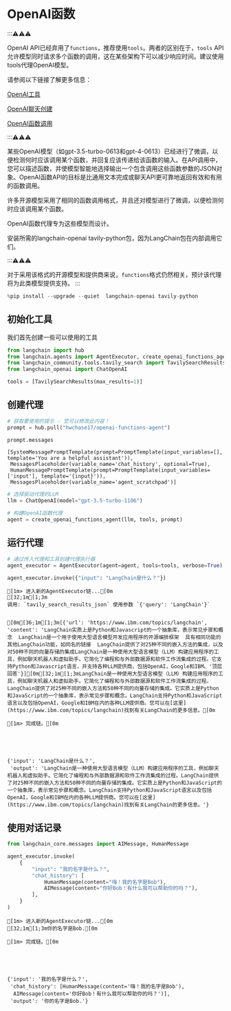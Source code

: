# OpenAI函数

:::⚠⚠⚠



OpenAI API已经弃用了`functions`，推荐使用`tools`。两者的区别在于，`tools` API允许模型同时请求多个函数的调用，这在某些架构下可以减少响应时间。建议使用tools代理OpenAI模型。

请参阅以下链接了解更多信息：

[OpenAI工具](/modules/agents/agent_types/openai_tools/)

[OpenAI聊天创建](https://platform.openai.com/docs/api-reference/chat/create)

[OpenAI函数调用](https://platform.openai.com/docs/guides/function-calling)

:::⚠⚠⚠



某些OpenAI模型（如gpt-3.5-turbo-0613和gpt-4-0613）已经进行了微调，以便检测何时应该调用某个函数，并回复应该传递给该函数的输入。在API调用中，您可以描述函数，并使模型智能地选择输出一个包含调用这些函数参数的JSON对象。OpenAI函数API的目标是比通用文本完成或聊天API更可靠地返回有效和有用的函数调用。

许多开源模型采用了相同的函数调用格式，并且还对模型进行了微调，以便检测何时应该调用某个函数。

OpenAI函数代理专为这些模型而设计。

安装所需的langchain-openai tavily-python包，因为LangChain包在内部调用它们。

:::⚠⚠⚠


对于采用该格式的开源模型和提供商来说，`functions`格式仍然相关，预计该代理将为此类模型提供支持。
:::



```python
%pip install --upgrade --quiet  langchain-openai tavily-python
```

## 初始化工具

我们首先创建一些可以使用的工具


```python
from langchain import hub
from langchain.agents import AgentExecutor, create_openai_functions_agent
from langchain_community.tools.tavily_search import TavilySearchResults
from langchain_openai import ChatOpenAI
```


```python
tools = [TavilySearchResults(max_results=1)]
```

## 创建代理


```python
# 获取要使用的提示 - 您可以修改此内容！
prompt = hub.pull("hwchase17/openai-functions-agent")
```


```python
prompt.messages
```




    [SystemMessagePromptTemplate(prompt=PromptTemplate(input_variables=[], template='You are a helpful assistant')),
     MessagesPlaceholder(variable_name='chat_history', optional=True),
     HumanMessagePromptTemplate(prompt=PromptTemplate(input_variables=['input'], template='{input}')),
     MessagesPlaceholder(variable_name='agent_scratchpad')]




```python
# 选择驱动代理的LLM
llm = ChatOpenAI(model="gpt-3.5-turbo-1106")

# 构建OpenAI函数代理
agent = create_openai_functions_agent(llm, tools, prompt)
```

## 运行代理


```python
# 通过传入代理和工具创建代理执行器
agent_executor = AgentExecutor(agent=agent, tools=tools, verbose=True)
```


```python
agent_executor.invoke({"input": "LangChain是什么？"})
```

    
    
    [1m> 进入新的AgentExecutor链...[0m
    [32;1m[1;3m
    调用: `tavily_search_results_json` 使用参数 `{'query': 'LangChain'}`


    [0m[36;1m[1;3m[{'url': 'https://www.ibm.com/topics/langchain', 'content': 'LangChain实质上是Python和Javascript的一个抽象库，表示常见步骤和概念  LangChain是一个用于使用大型语言模型开发应用程序的开源编排框架  具有相同功能的其他LangChain功能，如同名的链接  LangChain提供了对25种不同的嵌入方法的集成，以及对50种不同的向量存储的集成LangChain是一种使用大型语言模型（LLM）构建应用程序的工具，例如聊天机器人和虚拟助手。它简化了编程和与外部数据源和软件工作流集成的过程。它支持Python和Javascript语言，并支持各种LLM提供商，包括OpenAI，Google和IBM。'顶层回答'}][0m[32;1m[1;3mLangChain是一种使用大型语言模型（LLM）构建应用程序的工具，例如聊天机器人和虚拟助手。它简化了编程和与外部数据源和软件工作流集成的过程。LangChain提供了对25种不同的嵌入方法和50种不同的向量存储的集成。它实质上是Python和JavaScript的一个抽象库，表示常见步骤和概念。LangChain支持Python和JavaScript语言以及包括OpenAI，Google和IBM在内的各种LLM提供商。您可以在[这里](https://www.ibm.com/topics/langchain)找到有关LangChain的更多信息。[0m
    
    [1m> 完成链。[0m
    




    {'input': 'LangChain是什么？',
     'output': 'LangChain是一种使用大型语言模型（LLM）构建应用程序的工具，例如聊天机器人和虚拟助手。它简化了编程和与外部数据源和软件工作流集成的过程。LangChain提供了对25种不同的嵌入方法和50种不同的向量存储的集成。它实质上是Python和JavaScript的一个抽象库，表示常见步骤和概念。LangChain支持Python和JavaScript语言以及包括OpenAI，Google和IBM在内的各种LLM提供商。您可以在[这里](https://www.ibm.com/topics/langchain)找到有关LangChain的更多信息。'}



## 使用对话记录


```python
from langchain_core.messages import AIMessage, HumanMessage

agent_executor.invoke(
    {
        "input": "我的名字是什么？",
        "chat_history": [
            HumanMessage(content="嗨！我的名字是Bob"),
            AIMessage(content="你好Bob！有什么我可以帮助你的吗？"),
        ],
    }
)
```

    
    
    [1m> 进入新的AgentExecutor链...[0m
    [32;1m[1;3m你的名字是Bob.[0m
    
    [1m> 完成链。[0m
    




    {'input': '我的名字是什么？',
     'chat_history': [HumanMessage(content='嗨！我的名字是Bob'),
      AIMessage(content='你好Bob！有什么我可以帮助你的吗？')],
     'output': '你的名字是Bob.'}




```python

```
